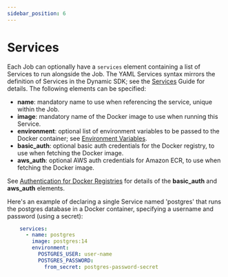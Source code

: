 ```yaml
---
sidebar_position: 6
---
```


# Services

Each Job can optionally have a `services` element containing a list of Services to run alongside the Job.
The YAML Services syntax mirrors the definition of Services in the Dynamic SDK;
see the [Services](../guide-to-dynamic-builds/services) Guide for details.
The following elements can be specified:

- **name**: mandatory name to use when referencing the service, unique within the Job.
- **image**: mandatory name of the Docker image to use when running this Service.
- **environment**: optional list of environment variables to be passed to the Docker container; see [Environment Variables](jobs#environment-variables).
- **basic_auth**: optional basic auth credentials for the Docker registry, to use when fetching the Docker image.
- **aws_auth**: optional AWS auth credentials for Amazon ECR, to use when fetching the Docker image.

See [Authentication for Docker Registries](docker-configuration#authentication-for-docker-registries)
for details of the **basic_auth** and **aws_auth** elements.

Here's an example of declaring a single Service named 'postgres' that runs the postgres
database in a Docker container, specifying a username and password (using a secret):

```yaml
    services:
      - name: postgres
        image: postgres:14
        environment:
          POSTGRES_USER: user-name
          POSTGRES_PASSWORD:
            from_secret: postgres-password-secret
```
